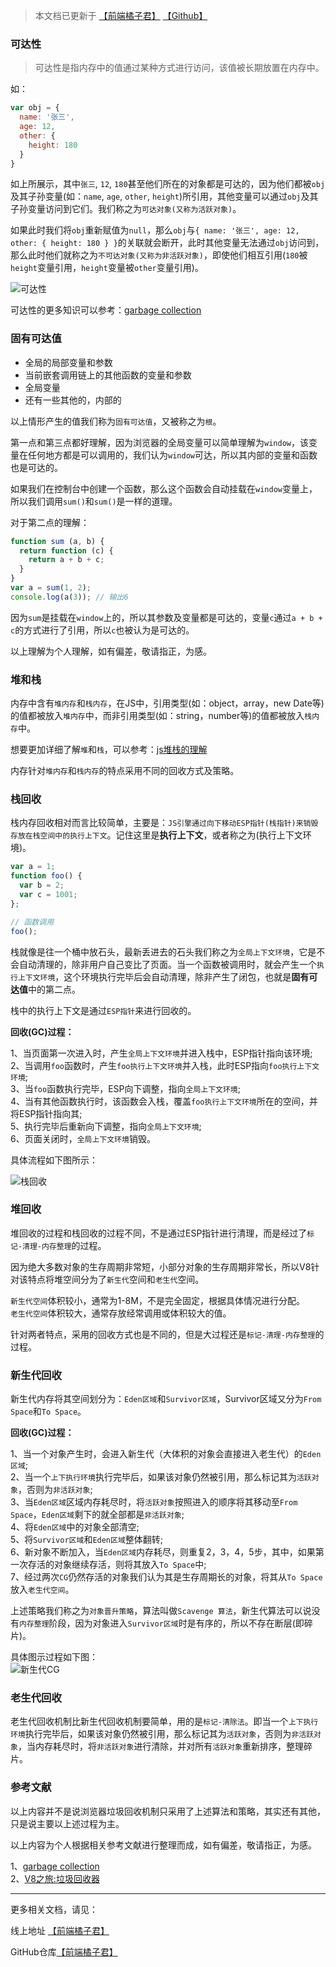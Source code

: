 > 本文档已更新于 [【前端橘子君】](http://xiaoysosheng.top/#/engineering/垃圾回收机制) [【Github】](https://github.com/xiaoyaosheng-yu/library/blob/master/engineering/垃圾回收机制.md)

### 可达性

> 可达性是指内存中的值通过某种方式进行访问，该值被长期放置在内存中。

如：
```javascript
var obj = {
  name: '张三',
  age: 12,
  other: {
    height: 180
  }
}
```
如上所展示，其中`张三`, `12`, `180`甚至他们所在的对象都是可达的，因为他们都被`obj`及其子孙变量(如：`name`, `age`, `other`, `height`)所引用，其他变量可以通过`obj`及其子孙变量访问到它们。我们称之为`可达对象(又称为活跃对象)`。

如果此时我们将`obj`重新赋值为`null`，那么`obj`与`{ name: '张三', age: 12, other: { height: 180 } }`的关联就会断开，此时其他变量无法通过`obj`访问到，那么此时他们就称之为`不可达对象(又称为非活跃对象)`，即使他们相互引用(`180`被`height`变量引用，`height`变量被`other`变量引用)。

![可达性](https://javascript.info/article/garbage-collection/garbage-collection-1.svg)

可达性的更多知识可以参考：[garbage collection](https://javascript.info/garbage-collection)

### 固有可达值

- 全局的局部变量和参数
- 当前嵌套调用链上的其他函数的变量和参数
- 全局变量
- 还有一些其他的，内部的

以上情形产生的值我们称为`固有可达值`，又被称之为`根`。

第一点和第三点都好理解，因为浏览器的全局变量可以简单理解为`window`，该变量在任何地方都是可以调用的，我们认为`window`可达，所以其内部的变量和函数也是可达的。

如果我们在控制台中创建一个函数，那么这个函数会自动挂载在`window`变量上，所以我们调用`sum()`和`sum()`是一样的道理。

对于第二点的理解：
```javascript
function sum (a, b) {
  return function (c) {
    return a + b + c;
  }
}
var a = sum(1, 2);
console.log(a(3)); // 输出6
```
因为`sum`是挂载在`window`上的，所以其参数及变量都是可达的，变量`c`通过`a + b + c`的方式进行了引用，所以`c`也被认为是可达的。

以上理解为个人理解，如有偏差，敬请指正，为感。

### 堆和栈

内存中含有`堆内存`和`栈内存`，在JS中，引用类型(如：object，array，new Date等)的值都被放入`堆内存`中，而非引用类型(如：string，number等)的值都被放入`栈内存`中。

想要更加详细了解`堆`和`栈`，可以参考：[js堆栈的理解](https://www.cnblogs.com/baoshuyan66/p/13071313.html)

内存针对`堆内存`和`栈内存`的特点采用不同的回收方式及策略。

### 栈回收

栈内存回收相对而言比较简单，主要是：`JS引擎通过向下移动ESP指针(栈指针)来销毁存放在栈空间中的执行上下文`。记住这里是**执行上下文**，或者称之为(执行上下文环境)。

```javascript
var a = 1;
function foo() {
  var b = 2;
  var c = 1001;
};

// 函数调用
foo();
```

栈就像是往一个桶中放石头，最新丢进去的石头我们称之为`全局上下文环境`，它是不会自动清理的，除非用户自己变比了页面。当一个函数被调用时，就会产生一个`执行上下文环境`，这个环境执行完毕后会自动清理，除非产生了闭包，也就是**固有可达值**中的第二点。

栈中的执行上下文是通过`ESP指针`来进行回收的。

**回收(GC)过程：**

1、当页面第一次进入时，产生`全局上下文环境`并进入栈中，ESP指针指向该环境;<br>
2、当调用`foo`函数时，产生`foo执行上下文环境`并入栈，此时ESP指向`foo执行上下文环境`;<br>
3、当`foo`函数执行完毕，ESP向下调整，指向`全局上下文环境`;<br>
4、当有其他函数执行时，该函数会入栈，覆盖`foo执行上下文环境`所在的空间，并将ESP指针指向其;<br>
5、执行完毕后重新向下调整，指向`全局上下文环境`;<br>
6、页面关闭时，`全局上下文环境`销毁。

具体流程如下图所示：

![栈回收](http://xiaoysosheng.top:5000/images/garbage_collection/1.png)

### 堆回收

堆回收的过程和栈回收的过程不同，不是通过ESP指针进行清理，而是经过了`标记-清理-内存整理`的过程。

因为绝大多数对象的生存周期非常短，小部分对象的生存周期非常长，所以V8针对该特点将堆空间分为了`新生代`空间和`老生代`空间。

`新生代空间`体积较小，通常为1-8M，不是完全固定，根据具体情况进行分配。<br>
`老生代空间`体积较大，通常存放经常调用或体积较大的值。

针对两者特点，采用的回收方式也是不同的，但是大过程还是`标记-清理-内存整理`的过程。

### 新生代回收

新生代内存将其空间划分为：`Eden区域`和`Survivor区域`，Survivor区域又分为`From Space`和`To Space`。

**回收(GC)过程：**

1、当一个对象产生时，会进入新生代（大体积的对象会直接进入老生代）的`Eden区域`;<br>
2、当一个`上下执行环境`执行完毕后，如果该对象仍然被引用，那么标记其为`活跃对象`，否则为`非活跃对象`;<br>
3、当`Eden区域`区域内存耗尽时，将`活跃对象`按照进入的顺序将其移动至`From Space`，`Eden区域`剩下的就全部都是`非活跃对象`;<br>
4、将`Eden区域`中的对象全部清空;<br>
5、将`Survivor区域`和`Eden区域`整体翻转;<br>
6、新对象不断加入，当`Eden区域`内存耗尽，则重复2，3，4，5步，其中，如果第一次存活的对象继续存活，则将其放入`To Space`中;<br>
7、经过两次`CG`仍然存活的对象我们认为其是生存周期长的对象，将其从`To Space`放入`老生代空间`。

上述策略我们称之为`对象晋升策略`，算法叫做`Scavenge 算法`，新生代算法可以说没有`内存整理`阶段，因为对象进入`Survivor区域`时是有序的，所以不存在断层(即碎片)。

具体图示过程如下图：<br>
![新生代CG](https://img-blog.csdn.net/20141107222921959?watermark/2/text/aHR0cDovL2Jsb2cuY3Nkbi5uZXQvemhiMTIzR0dHR0dH/font/5a6L5L2T/fontsize/400/fill/I0JBQkFCMA==/dissolve/70/gravity/Center)

### 老生代回收

老生代回收机制比新生代回收机制要简单，用的是`标记-清除法`。即当一个`上下执行环境`执行完毕后，如果该对象仍然被引用，那么标记其为`活跃对象`，否则为`非活跃对象`，当内存耗尽时，将`非活跃对象`进行清除，并对所有`活跃对象`重新排序，整理碎片。

### 参考文献

以上内容并不是说浏览器垃圾回收机制只采用了上述算法和策略，其实还有其他，只是说主要以上述过程为主。

以上内容为个人根据相关参考文献进行整理而成，如有偏差，敬请指正，为感。

1、[garbage collection](https://javascript.info/garbage-collection)<br>
2、[V8之旅:垃圾回收器](http://newhtml.net/v8-garbage-collection)

-------

更多相关文档，请见：

线上地址 [【前端橘子君】](http://xiaoysosheng.top)

GitHub仓库[【前端橘子君】](https://github.com/xiaoyaosheng-yu/library)